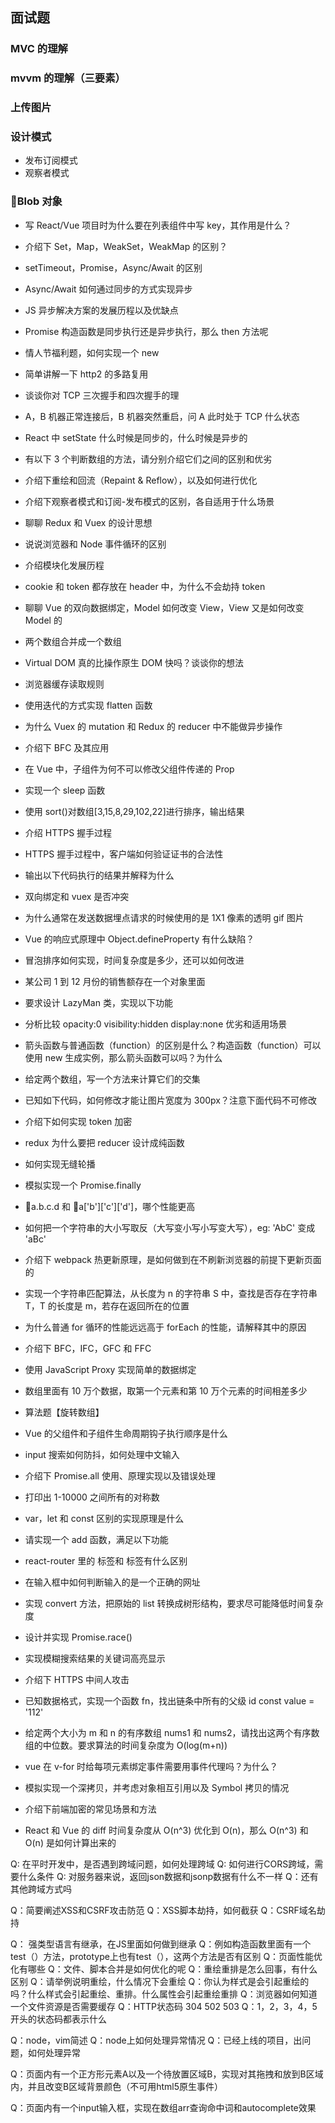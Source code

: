 ## 面试题

### MVC 的理解

### mvvm 的理解（三要素）

### 上传图片

### 设计模式

- 发布订阅模式
- 观察者模式

### Blob 对象

- 写 React/Vue 项目时为什么要在列表组件中写 key，其作用是什么？




- 介绍下 Set，Map，WeakSet，WeakMap 的区别？





- setTimeout，Promise，Async/Await 的区别

- Async/Await 如何通过同步的方式实现异步

* JS 异步解决方案的发展历程以及优缺点

* Promise 构造函数是同步执行还是异步执行，那么 then 方法呢

* 情人节福利题，如何实现一个 new

* 简单讲解一下 http2 的多路复用

* 谈谈你对 TCP 三次握手和四次握手的理

* A，B 机器正常连接后，B 机器突然重启，问 A 此时处于 TCP 什么状态

* React 中 setState 什么时候是同步的，什么时候是异步的


* 有以下 3 个判断数组的方法，请分别介绍它们之间的区别和优劣

* 介绍下重绘和回流（Repaint & Reflow），以及如何进行优化

* 介绍下观察者模式和订阅-发布模式的区别，各自适用于什么场景

* 聊聊 Redux 和 Vuex 的设计思想

* 说说浏览器和 Node 事件循环的区别

* 介绍模块化发展历程


* cookie 和 token 都存放在 header 中，为什么不会劫持 token

* 聊聊 Vue 的双向数据绑定，Model 如何改变 View，View 又是如何改变 Model 的

* 两个数组合并成一个数组


* Virtual DOM 真的比操作原生 DOM 快吗？谈谈你的想法


- 浏览器缓存读取规则

- 使用迭代的方式实现 flatten 函数

- 为什么 Vuex 的 mutation 和 Redux 的 reducer 中不能做异步操作


- 介绍下 BFC 及其应用

- 在 Vue 中，子组件为何不可以修改父组件传递的 Prop


- 实现一个 sleep 函数

- 使用 sort()对数组[3,15,8,29,102,22]进行排序，输出结果

- 介绍 HTTPS 握手过程

- HTTPS 握手过程中，客户端如何验证证书的合法性

- 输出以下代码执行的结果并解释为什么

- 双向绑定和 vuex 是否冲突

* 为什么通常在发送数据埋点请求的时候使用的是 1X1 像素的透明 gif 图片



* Vue 的响应式原理中 Object.defineProperty 有什么缺陷？




* 冒泡排序如何实现，时间复杂度是多少，还可以如何改进

* 某公司 1 到 12 月份的销售额存在一个对象里面

* 要求设计 LazyMan 类，实现以下功能

* 分析比较 opacity:0 visibility:hidden display:none 优劣和适用场景

* 箭头函数与普通函数（function）的区别是什么？构造函数（function）可以使用 new 生成实例，那么箭头函数可以吗？为什么

* 给定两个数组，写一个方法来计算它们的交集

* 已知如下代码，如何修改才能让图片宽度为 300px？注意下面代码不可修改

* 介绍下如何实现 token 加密

* redux 为什么要把 reducer 设计成纯函数

* 如何实现无缝轮播

* 模拟实现一个 Promise.finally

* a.b.c.d 和 a['b']['c']['d']，哪个性能更高



* 如何把一个字符串的大小写取反（大写变小写小写变大写），eg: 'AbC' 变成 'aBc'

* 介绍下 webpack 热更新原理，是如何做到在不刷新浏览器的前提下更新页面的

* 实现一个字符串匹配算法，从长度为 n 的字符串 S 中，查找是否存在字符串 T，T 的长度是 m，若存在返回所在的位置

* 为什么普通 for 循环的性能远远高于 forEach 的性能，请解释其中的原因

* 介绍下 BFC，IFC，GFC 和 FFC

* 使用 JavaScript Proxy 实现简单的数据绑定

* 数组里面有 10 万个数据，取第一个元素和第 10 万个元素的时间相差多少

- 算法题【旋转数组】

- Vue 的父组件和子组件生命周期钩子执行顺序是什么

- input 搜索如何防抖，如何处理中文输入

- 介绍下 Promise.all 使用、原理实现以及错误处理

- 打印出 1-10000 之间所有的对称数



* var，let 和 const 区别的实现原理是什么

* 请实现一个 add 函数，满足以下功能

* react-router 里的 <link> 标签和 <a> 标签有什么区别



* 在输入框中如何判断输入的是一个正确的网址

* 实现 convert 方法，把原始的 list 转换成树形结构，要求尽可能降低时间复杂度

* 设计并实现 Promise.race()

* 实现模糊搜索结果的关键词高亮显示

* 介绍下 HTTPS 中间人攻击

* 已知数据格式，实现一个函数 fn，找出链条中所有的父级 id const value = '112'

* 给定两个大小为 m 和 n 的有序数组 nums1 和 nums2，请找出这两个有序数组的中位数。要求算法的时间复杂度为 O(log(m+n))

* vue 在 v-for 时给每项元素绑定事件需要用事件代理吗？为什么？

* 模拟实现一个深拷贝，并考虑对象相互引用以及 Symbol 拷贝的情况

* 介绍下前端加密的常见场景和方法

* React 和 Vue 的 diff 时间复杂度从 O(n^3) 优化到 O(n)，那么 O(n^3) 和 O(n) 是如何计算出来的






Q: 在平时开发中，是否遇到跨域问题，如何处理跨域
Q: 如何进行CORS跨域，需要什么条件
Q: 对服务器来说，返回json数据和jsonp数据有什么不一样
Q：还有其他跨域方式吗



Q：简要阐述XSS和CSRF攻击防范
Q：XSS脚本劫持，如何截获
Q：CSRF域名劫持



Q： 强类型语言有继承，在JS里面如何做到继承
Q：例如构造函数里面有一个test（）方法，prototype上也有test（），这两个方法是否有区别
Q：页面性能优化有哪些
Q：文件、脚本合并是如何优化的呢
Q：重绘重排是怎么回事，有什么区别
Q：请举例说明重绘，什么情况下会重绘
Q：你认为样式是会引起重绘的吗？什么样式会引起重绘、重排。什么属性会引起重绘重排
Q：浏览器如何知道一个文件资源是否需要缓存
Q：HTTP状态码 304 502 503
Q：1，2，3，4，5开头的状态码都表示什么

Q：node，vim简述
Q：node上如何处理异常情况
Q：已经上线的项目，出问题，如何处理异常


Q：页面内有一个正方形元素A以及一个待放置区域B，实现对其拖拽和放到B区域内，并且改变B区域背景颜色（不可用html5原生事件）



Q：页面内有一个input输入框，实现在数组arr查询命中词和autocomplete效果